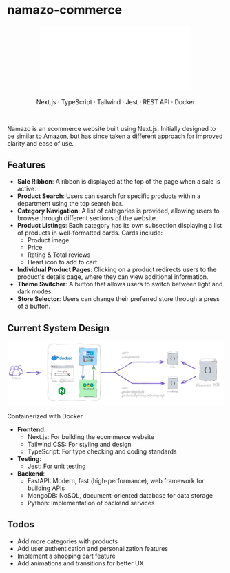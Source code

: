 # namazo-commerce

<p align="center">
  <img src="./ui/src/util/namazo_dark.png" width="350" alt="namazo logo">
</p>

<p align="center">
  Next.js · TypeScript · Tailwind · Jest · REST API · Docker
</p>

<br/>

Namazo is an ecommerce website built using Next.js. Initially designed to be similar to Amazon, but has since taken a different approach for improved clarity and ease of use.

## Features

* **Sale Ribbon**: A ribbon is displayed at the top of the page when a sale is active.
* **Product Search**: Users can search for specific products within a department using the top search bar.
* **Category Navigation**: A list of categories is provided, allowing users to browse through different sections
of the website.
* **Product Listings**: Each category has its own subsection displaying a list of products in well-formatted
cards. Cards include:
    - Product image
    - Price
    - Rating & Total reviews
    - Heart icon to add to cart
* **Individual Product Pages**: Clicking on a product redirects users to the product's details page, where they
can view additional information.
* **Theme Switcher**: A button that allows users to switch between light and dark modes.
* **Store Selector**: Users can change their preferred store through a press of a button.

## Current System Design

<p align="center">
  <img src="./sd_namazo.png" width="950" alt="system design">
</p>

Containerized with Docker

* **Frontend**:
    - Next.js: For building the ecommerce website
    - Tailwind CSS: For styling and design
    - TypeScript: For type checking and coding standards
* **Testing**:
    - Jest: For unit testing
* **Backend**:
    - FastAPI: Modern, fast (high-performance), web framework for building APIs
    - MongoDB: NoSQL, document-oriented database for data storage
    - Python: Implementation of backend services

## Todos
- Add more categories with products
- Add user authentication and personalization features
- Implement a shopping cart feature
- Add animations and transitions for better UX

